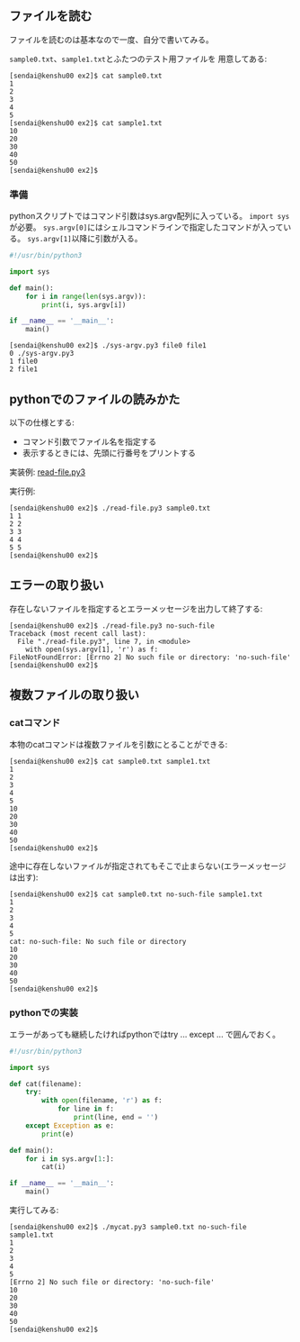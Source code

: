 ## ファイルを読む

ファイルを読むのは基本なので一度、自分で書いてみる。

``sample0.txt``、``sample1.txt``とふたつのテスト用ファイルを
用意してある:

```console
[sendai@kenshu00 ex2]$ cat sample0.txt
1
2
3
4
5
[sendai@kenshu00 ex2]$ cat sample1.txt
10
20
30
40
50
[sendai@kenshu00 ex2]$
```

### 準備

pythonスクリプトではコマンド引数はsys.argv配列に入っている。
``import sys``が必要。
``sys.argv[0]``にはシェルコマンドラインで指定したコマンドが入っている。
``sys.argv[1]``以降に引数が入る。

```python
#!/usr/bin/python3

import sys

def main():
    for i in range(len(sys.argv)):
        print(i, sys.argv[i])

if __name__ == '__main__':
    main()
```

```console
[sendai@kenshu00 ex2]$ ./sys-argv.py3 file0 file1
0 ./sys-argv.py3
1 file0
2 file1
```

## pythonでのファイルの読みかた

以下の仕様とする:

- コマンド引数でファイル名を指定する
- 表示するときには、先頭に行番号をプリントする

実装例: [read-file.py3](read-file.py3)

実行例:

```console
[sendai@kenshu00 ex2]$ ./read-file.py3 sample0.txt
1 1
2 2
3 3
4 4
5 5
[sendai@kenshu00 ex2]$
```

## エラーの取り扱い

存在しないファイルを指定するとエラーメッセージを出力して終了する:

```console
[sendai@kenshu00 ex2]$ ./read-file.py3 no-such-file
Traceback (most recent call last):
  File "./read-file.py3", line 7, in <module>
    with open(sys.argv[1], 'r') as f:
FileNotFoundError: [Errno 2] No such file or directory: 'no-such-file'
[sendai@kenshu00 ex2]$
```

## 複数ファイルの取り扱い


### catコマンド

本物のcatコマンドは複数ファイルを引数にとることができる:

```console
[sendai@kenshu00 ex2]$ cat sample0.txt sample1.txt
1
2
3
4
5
10
20
30
40
50
[sendai@kenshu00 ex2]$
```

途中に存在しないファイルが指定されてもそこで止まらない(エラーメッセージは出す):

```console
[sendai@kenshu00 ex2]$ cat sample0.txt no-such-file sample1.txt
1
2
3
4
5
cat: no-such-file: No such file or directory
10
20
30
40
50
[sendai@kenshu00 ex2]$
```

### pythonでの実装

エラーがあっても継続したければpythonではtry ... except ... で囲んでおく。

```python
#!/usr/bin/python3

import sys

def cat(filename):
    try:
        with open(filename, 'r') as f:
            for line in f:
                print(line, end = '')
    except Exception as e:
        print(e)

def main():
    for i in sys.argv[1:]:
        cat(i)

if __name__ == '__main__':
    main()
```

実行してみる:

```console
[sendai@kenshu00 ex2]$ ./mycat.py3 sample0.txt no-such-file sample1.txt
1
2
3
4
5
[Errno 2] No such file or directory: 'no-such-file'
10
20
30
40
50
[sendai@kenshu00 ex2]$
```
